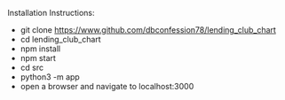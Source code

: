 Installation Instructions:
- git clone https://www.github.com/dbconfession78/lending_club_chart
- cd lending_club_chart
- npm install
- npm start
- cd src
- python3 -m app
- open a browser and navigate to localhost:3000
